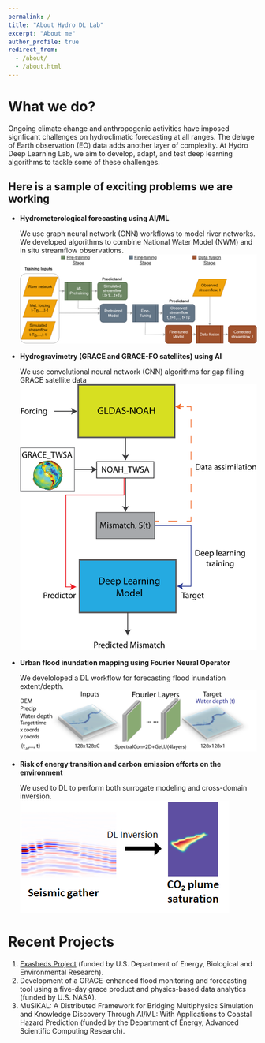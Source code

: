 ```yaml
---
permalink: /
title: "About Hydro DL Lab"
excerpt: "About me"
author_profile: true
redirect_from: 
  - /about/
  - /about.html
---
```



What we do?
======
Ongoing climate change and anthropogenic activities have imposed signficant challenges on hydroclimatic forecasting at all ranges. The deluge of Earth observation (EO) data adds another layer of complexity. At Hydro Deep Learning Lab, we aim to develop, adapt, and test deep learning algorithms to tackle some of these challenges. 

## Here is a sample of exciting problems we are working 

* **Hydrometerological forecasting using AI/ML**

  We use graph neural network (GNN) workflows to model river networks. We developed algorithms to combine National Water Model (NWM) and in situ streamflow observations.
   <br/><img src='/images/gnn_workflow.png'>
   
* **Hydrogravimetry (GRACE and GRACE-FO satellites) using AI**

  We use convolutional neural network (CNN) algorithms for gap filling GRACE satellite data
    <br/><img src='/images/grace_workflow.png'>
  
* **Urban flood inundation mapping using Fourier Neural Operator**

  We develoloped a DL workflow for forecasting flood inundation extent/depth.
   <br/><img src='/images/iccv_fig2.png'>
   
* **Risk of energy transition and carbon emission efforts on the environment**

  We used to DL to perform both surrogate modeling and cross-domain inversion.
   <br/><img src='/images/co2_seismic_plume.png'>

Recent Projects
======
1. [Exasheds Project](https://exasheds.org) (funded by U.S. Department of Energy, Biological and Environmental Research).
1. Development of a GRACE-enhanced flood monitoring and forecasting tool using a five-day grace product and physics-based data analytics (funded by U.S. NASA).
1. MuSiKAL: A Distributed Framework for Bridging Multiphysics Simulation and Knowledge Discovery Through AI/ML: With Applications to Coastal Hazard Prediction (funded by the Department of Energy, Advanced Scientific Computing Research). 

